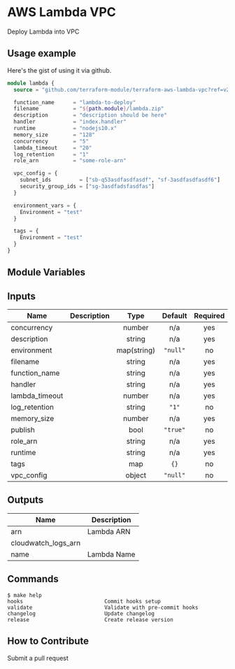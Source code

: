 # AWS Lambda VPC

Deploy Lambda into VPC

## Usage example

Here's the gist of using it via github.

```terraform
module lambda {
  source = "github.com/terraform-module/terraform-aws-lambda-vpc?ref=v2.0.0"

  function_name      = "lambda-to-deploy"
  filename           = "${path.module}/lambda.zip"
  description        = "description should be here"
  handler            = "index.handler"
  runtime            = "nodejs10.x"
  memory_size        = "128"
  concurrency        = "5"
  lambda_timeout     = "20"
  log_retention      = "1"
  role_arn           = "some-role-arn"

  vpc_config = {
    subnet_ids         = ["sb-q53asdfasdfasdf", "sf-3asdfasdfasdf6"]
    security_group_ids = ["sg-3asdfadsfasdfas"]
  }

  environment_vars = {
    Environment = "test"
  }

  tags = {
    Environment = "test"
  }
}
```

## Module Variables

<!-- BEGINNING OF PRE-COMMIT-TERRAFORM DOCS HOOK -->
## Inputs

| Name | Description | Type | Default | Required |
|------|-------------|:----:|:-----:|:-----:|
| concurrency |  | number | n/a | yes |
| description |  | string | n/a | yes |
| environment |  | map(string) | `"null"` | no |
| filename |  | string | n/a | yes |
| function\_name |  | string | n/a | yes |
| handler |  | string | n/a | yes |
| lambda\_timeout |  | number | n/a | yes |
| log\_retention |  | string | `"1"` | no |
| memory\_size |  | number | n/a | yes |
| publish |  | bool | `"true"` | no |
| role\_arn |  | string | n/a | yes |
| runtime |  | string | n/a | yes |
| tags |  | map | `{}` | no |
| vpc\_config |  | object | `"null"` | no |

## Outputs

| Name | Description |
|------|-------------|
| arn | Lambda ARN |
| cloudwatch\_logs\_arn |  |
| name | Lambda Name |

<!-- END OF PRE-COMMIT-TERRAFORM DOCS HOOK -->

## Commands

<!-- START makefile-doc -->

```
$ make help
hooks                          Commit hooks setup
validate                       Validate with pre-commit hooks
changelog                      Update changelog
release                        Create release version
```

<!-- END makefile-doc -->

## How to Contribute

Submit a pull request
